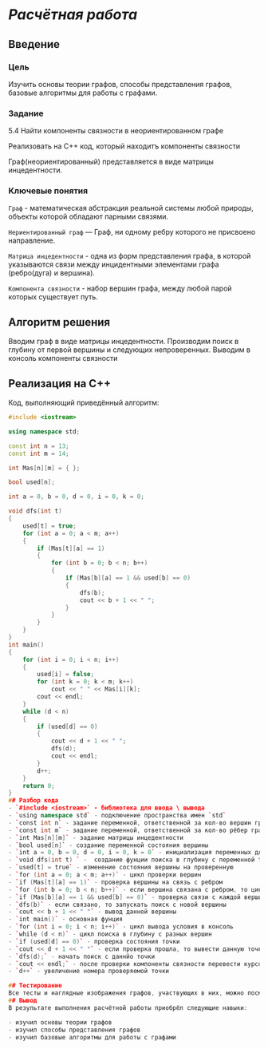 # *Расчётная работа*
## Введение
### Цель
Изучить основы теории графов, способы представления графов, базовые алгоритмы для работы с графами.
### Задание
5.4 Найти компоненты связности в неориентированном графе

Реализовать на C++ код, который находитъ компоненты связности

Граф(неориентированный) представляется в виде матрицы инцедентности.
### Ключевые понятия
`Граф` - математическая абстракция реальной системы любой природы, объекты которой обладают парными связями.

`Нериентированный граф` — Граф, ни одному ребру которого не присвоено направление.

`Матрица инцедентности` - одна из форм представления графа, в которой указываются связи между инцидентными элементами графа (ребро(дуга) и вершина).

`Компонента связности` - набор вершин графа, между любой парой которых существует путь.
## Алгоритм решения
Вводим граф в виде матрицы инцедентности. Производим поиск в глубину от первой вершины и следующих непроверенных. Выводим в консоль компоненты связности
## Реализация на С++
Код, выполняющий приведённый алгоритм:
```C++
#include <iostream>

using namespace std;

const int n = 13;
const int m = 14;

int Mas[n][m] = { };

bool used[n];

int a = 0, b = 0, d = 0, i = 0, k = 0;

void dfs(int t) 
{
	used[t] = true;
	for (int a = 0; a < m; a++)
	{
		if (Mas[t][a] == 1)
		{
			for (int b = 0; b < n; b++)
			{
				if (Mas[b][a] == 1 && used[b] == 0)
				{
					dfs(b);
					cout << b + 1 << " ";
				}
			}
		}
	}
}
int main()
{
	for (int i = 0; i < n; i++)
	{
		used[i] = false;
		for (int k = 0; k < m; k++)
			cout << " " << Mas[i][k];
		cout << endl;
	}
	while (d < n)
	{
		if (used[d] == 0)
		{
			cout << d + 1 << " ";
			dfs(d);
			cout << endl;
		}
		d++;
	}
	return 0;
}
## Разбор кода
- `#include <iostream>` - библиотека для ввода \ вывода
- `using namespace std` - подключение пространства имен `std`
- `const int n` - задание переменной, ответственной за кол-во вершин графа
- `const int m` - задание переменной, ответственной за кол-во рёбер графа
- `int Mas[n][m]` - задание матрицы инцедентности
- `bool used[n]` - создание переменной состояния вершины
- `int a = 0, b = 0, d = 0, i = 0, k = 0` - инициализация переменных для работы циклов
- `void dfs(int t) ` -  создание фунции поиска в глубину с переменной t, ответсвенную за номер проверенной вершины
- `used[t] = true` - изменение состояния вершины на проверенную
- `for (int a = 0; a < m; a++)` - цикл проверки вершин
- `if (Mas[t][a] == 1)` - проверка вершины на связь с ребром
- `for (int b = 0; b < n; b++)` - если вершина связана с ребром, то цикл поиска связанной вершины
- `if (Mas[b][a] == 1 && used[b] == 0)` - проверка связи с каждой вершиной
- `dfs(b)` - если связано, то запускать поиск с новой вершины
- `cout << b + 1 << " "` - вывод данной вершины
- `int main()` - основная фунция
- `for (int i = 0; i < n; i++)` - цикл вывода условия в консоль
- `while (d < n)` - цикл поиска в глубину с разных вершин
- `if (used[d] == 0)` - проверка состояния точки
- `cout << d + 1 << " "` - если проверка прошла, то вывести данную точку
- `dfs(d);` - начать поиск с даннйо точки
- `cout << endl;` - после проверки компоненты связности перевести курсор на следующий абзац
- `d++` - увеличение номера проверяемой точки 

## Тестирование
Все тесты и наглядные изображения графов, участвующих в них, можно посмотреть [здесь](https://github.com/iis-32170x/RPIIS/tree/%D0%90%D0%B1%D1%80%D0%B0%D0%BC%D0%BE%D0%B2_%D0%94/PP/%D0%A2%D0%B5%D1%81%D1%82%D1%8B).
## Вывод
В результате выполнения расчётной работы приобрёл следующие навыки:

- изучил основы теории графов
- изучил способы представления графов
- изучил базовые алгоритмы для работы с графами
